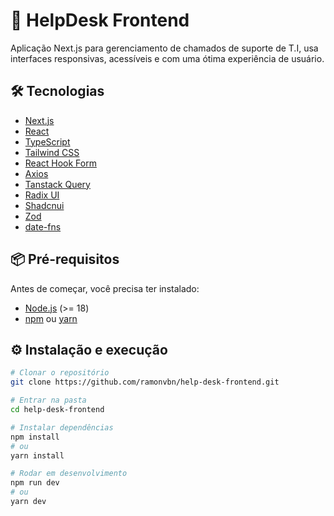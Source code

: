 # 🚀 HelpDesk Frontend

Aplicação Next.js para gerenciamento de chamados de suporte de T.I, usa interfaces responsivas, acessíveis e com uma ótima experiência de usuário.

## 🛠️ Tecnologias
- [Next.js](https://nextjs.org/)
- [React](https://react.dev/)
- [TypeScript](https://www.typescriptlang.org/)
- [Tailwind CSS](https://tailwindcss.com/)
- [React Hook Form](https://react-hook-form.com)
- [Axios](https://axios-http.com/ptbr/docs/intro)
- [Tanstack Query](https://tanstack.com/query/latest)
- [Radix UI](https://www.radix-ui.com)
- [Shadcnui](https://ui.shadcn.com)
- [Zod](https://zod.dev)
- [date-fns](https://date-fns.org)


## 📦 Pré-requisitos
Antes de começar, você precisa ter instalado:
- [Node.js](https://nodejs.org/) (>= 18)
- [npm](https://www.npmjs.com/) ou [yarn](https://yarnpkg.com/)

## ⚙️ Instalação e execução
```bash
# Clonar o repositório
git clone https://github.com/ramonvbn/help-desk-frontend.git

# Entrar na pasta
cd help-desk-frontend

# Instalar dependências
npm install
# ou
yarn install

# Rodar em desenvolvimento
npm run dev
# ou
yarn dev
